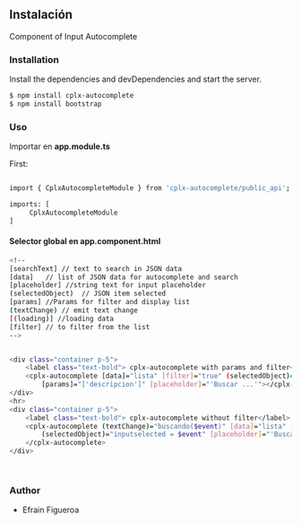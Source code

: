 ## Instalación 
Component of Input Autocomplete 

### Installation
Install the dependencies and devDependencies and start the server.

```sh
$ npm install cplx-autocomplete
$ npm install bootstrap
```

### Uso

Importar en **app.module.ts**

First:
```sh

import { CplxAutocompleteModule } from 'cplx-autocomplete/public_api';

imports: [
	 CplxAutocompleteModule
]
```

#### Selector global en **app.component.html**


```sh
<!--
[searchText] // text to search in JSON data
[data]   // list of JSON data for autocomplete and search
[placeholder] //string text for input placeholder
(selectedObject)  // JSON item selected
[params] //Params for filter and display list 
(textChange) // emit text change
[(loading)] //loading data
[filter] // to filter from the list
-->


<div class="container p-5">
	<label class="text-bold"> cplx-autocomplete with params and filter</label> {{inputselected | json}}
	<cplx-autocomplete [data]="lista" [filter]="true" (selectedObject)="inputselected = $event"
		[params]="['descripcion']" [placeholder]="'Buscar ...'"></cplx-autocomplete>
</div>
<hr>
<div class="container p-5">
	<label class="text-bold"> cplx-autocomplete without filter</label> {{searchText | json}} {{loading | json}}
	<cplx-autocomplete (textChange)="buscando($event)" [data]="lista" [(loading)]="loading"
		(selectedObject)="inputselected = $event" [placeholder]="'Buscar ...'" [params]="['id','descripcion']">
	</cplx-autocomplete>
</div>

	
```

### Author

 - Efrain Figueroa



